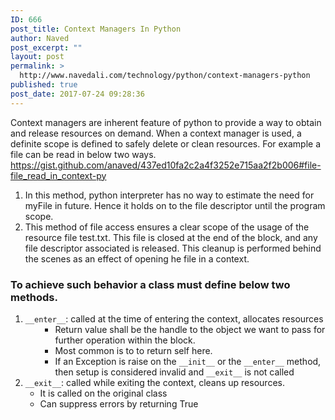```yaml
---
ID: 666
post_title: Context Managers In Python
author: Naved
post_excerpt: ""
layout: post
permalink: >
  http://www.navedali.com/technology/python/context-managers-python
published: true
post_date: 2017-07-24 09:28:36
---
```

Context managers are inherent feature of python to provide a way to obtain and release resources on demand. When a context manager is used, a definite scope is defined to safely delete or clean resources. <span></span>For example a file can be read in below two ways.
https://gist.github.com/anaved/437ed10fa2c2a4f3252e715aa2f2b006#file-file_read_in_context-py
<ol>
 	<li>In this method, python interpreter has no way to estimate the need for myFile in future. Hence it holds on to the file descriptor until the program scope.</li>
 	<li>This method of file access ensures a clear scope of the usage of the resource file test.txt. This file is closed at the end of the block, and any file descriptor associated is released. This cleanup is performed behind the scenes as an effect of opening he file in a context.</li>
</ol>
<h3>To achieve such behavior a class must define below two methods.</h3>
<ol>
 	<li><code>__enter__</code>: called at the time of entering the context, allocates resources
<ul>
 	<li style="list-style-type: none;">
<ul>
 	<li>Return value shall be the handle to the object we want to pass for further operation within the block.</li>
 	<li><span></span>Most common is to to return self here.</li>
 	<li>If an Exception is raise on the <code>__init__</code> or the <code>__enter__</code> method, then setup is considered invalid and <code>__exit__</code> is not called</li>
</ul>
</li>
</ul>
</li>
 	<li><code>__exit__</code>: called while exiting the context, cleans up resources.
<ul>
 	<li>It is called on the original class</li>
 	<li>Can suppress errors by returning True</li>
</ul>
</li>
</ol>